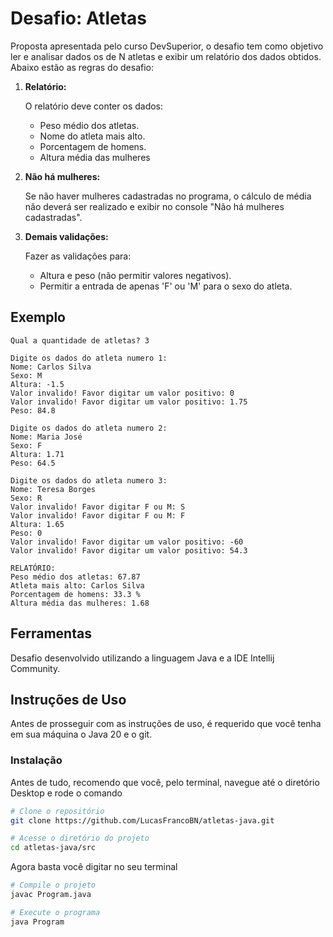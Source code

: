 # Desafio: Atletas

Proposta apresentada pelo curso DevSuperior, o desafio tem como objetivo ler e analisar dados os de N atletas e exibir um relatório dos dados obtidos. Abaixo estão as regras do desafio:

1. **Relatório:**
   
   O relatório deve conter os dados:
   - Peso médio dos atletas.
   - Nome do atleta mais alto.
   - Porcentagem de  homens.
   - Altura média das mulheres

2. **Não há mulheres:**
   
   Se não haver mulheres cadastradas no programa, o cálculo de média não deverá ser realizado e exibir no console "Não há mulheres cadastradas".

3. **Demais validações:**
   
   Fazer as validações para:
   - Altura e peso (não permitir valores negativos).
   - Permitir a entrada de apenas 'F' ou 'M' para o sexo do atleta.

## Exemplo
```plaintext
Qual a quantidade de atletas? 3

Digite os dados do atleta numero 1:
Nome: Carlos Silva
Sexo: M
Altura: -1.5
Valor invalido! Favor digitar um valor positivo: 0
Valor invalido! Favor digitar um valor positivo: 1.75
Peso: 84.8

Digite os dados do atleta numero 2:
Nome: Maria José
Sexo: F
Altura: 1.71
Peso: 64.5

Digite os dados do atleta numero 3:
Nome: Teresa Borges
Sexo: R
Valor invalido! Favor digitar F ou M: S
Valor invalido! Favor digitar F ou M: F
Altura: 1.65
Peso: 0
Valor invalido! Favor digitar um valor positivo: -60
Valor invalido! Favor digitar um valor positivo: 54.3

RELATÓRIO:
Peso médio dos atletas: 67.87
Atleta mais alto: Carlos Silva
Porcentagem de homens: 33.3 %
Altura média das mulheres: 1.68
```

## Ferramentas
Desafio desenvolvido utilizando a linguagem Java e a IDE Intellij Community.


## Instruções de Uso
Antes de prosseguir com as instruções de uso, é requerido que você tenha em sua máquina o Java 20 e o git.

### Instalação
Antes de tudo, recomendo que você, pelo terminal, navegue até o diretório Desktop e rode o comando
```bash
# Clone o repositório
git clone https://github.com/LucasFrancoBN/atletas-java.git

# Acesse o diretório do projeto
cd atletas-java/src
```
Agora basta você digitar no seu terminal
```bash
# Compile o projeto
javac Program.java

# Execute o programa
java Program
```

